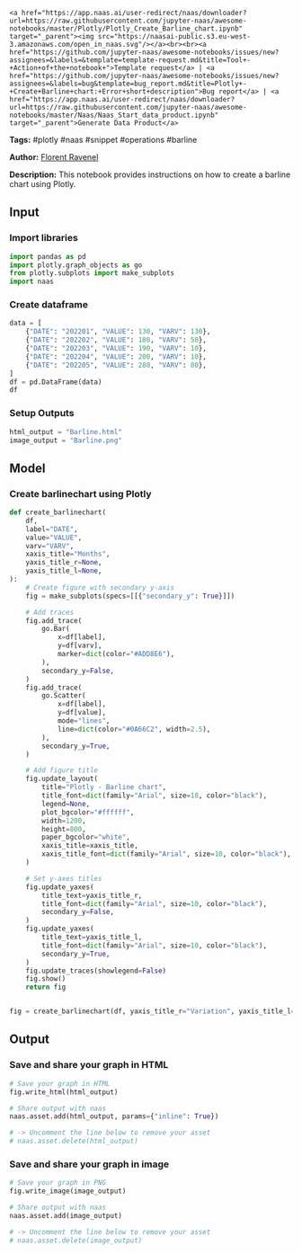     <a href="https://app.naas.ai/user-redirect/naas/downloader?url=https://raw.githubusercontent.com/jupyter-naas/awesome-notebooks/master/Plotly/Plotly_Create_Barline_chart.ipynb" target="_parent"><img src="https://naasai-public.s3.eu-west-3.amazonaws.com/open_in_naas.svg"/></a><br><br><a href="https://github.com/jupyter-naas/awesome-notebooks/issues/new?assignees=&labels=&template=template-request.md&title=Tool+-+Action+of+the+notebook+">Template request</a> | <a href="https://github.com/jupyter-naas/awesome-notebooks/issues/new?assignees=&labels=bug&template=bug_report.md&title=Plotly+-+Create+Barline+chart:+Error+short+description">Bug report</a> | <a href="https://app.naas.ai/user-redirect/naas/downloader?url=https://raw.githubusercontent.com/jupyter-naas/awesome-notebooks/master/Naas/Naas_Start_data_product.ipynb" target="_parent">Generate Data Product</a>

**Tags:** #plotly #naas #snippet #operations #barline

**Author:** [Florent Ravenel](https://www.linkedin.com/in/florent-ravenel)

**Description:** This notebook provides instructions on how to create a barline chart using Plotly.

## Input

### Import libraries


```python
import pandas as pd
import plotly.graph_objects as go
from plotly.subplots import make_subplots
import naas
```

### Create dataframe


```python
data = [
    {"DATE": "202201", "VALUE": 130, "VARV": 130},
    {"DATE": "202202", "VALUE": 180, "VARV": 50},
    {"DATE": "202203", "VALUE": 190, "VARV": 10},
    {"DATE": "202204", "VALUE": 200, "VARV": 10},
    {"DATE": "202205", "VALUE": 280, "VARV": 80},
]
df = pd.DataFrame(data)
df
```

### Setup Outputs


```python
html_output = "Barline.html"
image_output = "Barline.png"
```

## Model

### Create barlinechart using Plotly


```python
def create_barlinechart(
    df,
    label="DATE",
    value="VALUE",
    varv="VARV",
    xaxis_title="Months",
    yaxis_title_r=None,
    yaxis_title_l=None,
):
    # Create figure with secondary y-axis
    fig = make_subplots(specs=[[{"secondary_y": True}]])

    # Add traces
    fig.add_trace(
        go.Bar(
            x=df[label],
            y=df[varv],
            marker=dict(color="#ADD8E6"),
        ),
        secondary_y=False,
    )
    fig.add_trace(
        go.Scatter(
            x=df[label],
            y=df[value],
            mode="lines",
            line=dict(color="#0A66C2", width=2.5),
        ),
        secondary_y=True,
    )

    # Add figure title
    fig.update_layout(
        title="Plotly - Barline chart",
        title_font=dict(family="Arial", size=18, color="black"),
        legend=None,
        plot_bgcolor="#ffffff",
        width=1200,
        height=800,
        paper_bgcolor="white",
        xaxis_title=xaxis_title,
        xaxis_title_font=dict(family="Arial", size=10, color="black"),
    )

    # Set y-axes titles
    fig.update_yaxes(
        title_text=yaxis_title_r,
        title_font=dict(family="Arial", size=10, color="black"),
        secondary_y=False,
    )
    fig.update_yaxes(
        title_text=yaxis_title_l,
        title_font=dict(family="Arial", size=10, color="black"),
        secondary_y=True,
    )
    fig.update_traces(showlegend=False)
    fig.show()
    return fig


fig = create_barlinechart(df, yaxis_title_r="Variation", yaxis_title_l="Value")
```

## Output

### Save and share your graph in HTML


```python
# Save your graph in HTML
fig.write_html(html_output)

# Share output with naas
naas.asset.add(html_output, params={"inline": True})

# -> Uncomment the line below to remove your asset
# naas.asset.delete(html_output)
```

### Save and share your graph in image


```python
# Save your graph in PNG
fig.write_image(image_output)

# Share output with naas
naas.asset.add(image_output)

# -> Uncomment the line below to remove your asset
# naas.asset.delete(image_output)
```


```python

```
